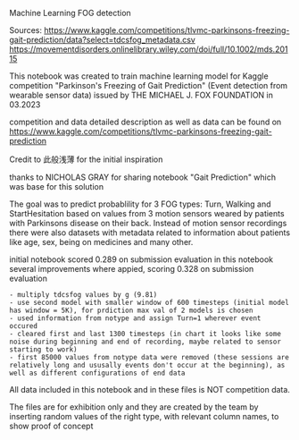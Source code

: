 Machine Learning FOG detection

Sources: https://www.kaggle.com/competitions/tlvmc-parkinsons-freezing-gait-prediction/data?select=tdcsfog_metadata.csv https://movementdisorders.onlinelibrary.wiley.com/doi/full/10.1002/mds.20115

This notebook was created to train machine learning model for Kaggle competition "Parkinson's Freezing of Gait Prediction" (Event detection from wearable sensor data) issued by THE MICHAEL J. FOX FOUNDATION in 03.2023

competition and data detailed description as well as data can be found on https://www.kaggle.com/competitions/tlvmc-parkinsons-freezing-gait-prediction

Credit to 此般浅薄 for the initial inspiration

thanks to NICHOLAS GRAY for sharing notebook "Gait Prediction" which was base for this solution

The goal was to predict probablility for 3 FOG types: Turn, Walking and StartHesitation based on values from 3 motion sensors weared by patients with Parkinsons disease on their back. Instead of motion sensor recordings there were also datasets with metadata related to information about patients like age, sex, being on medicines and many other.

initial notebook scored 0.289 on submission evaluation in this notebook several improvements where appied, scoring 0.328 on submission evaluation

    - multiply tdcsfog values by g (9.81)
    - use second model with smaller window of 600 timesteps (initial model has window = 5K), for prdiction max val of 2 models is chosen
    - used information from notype and assign Turn=1 wherever event occured
    - cleared first and last 1300 timesteps (in chart it looks like some noise during beginning and end of recording, maybe related to sensor starting to work)
    - first 85000 values from notype data were removed (these sessions are relatively long and ususally events don't occur at the beginning), as well as different configurations of end data

All data included in this notebook and in these files is NOT competition data.

The files are for exhibition only and they are created by the team by inserting random values of the right type, with relevant column names, to show proof of concept
